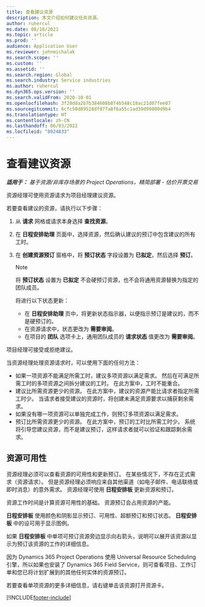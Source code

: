```yaml
---
title: 查看建议资源
description: 本文介绍如何建议任务资源。
author: ruhercul
ms.date: 08/18/2021
ms.topic: article
ms.prod: ''
audience: Application User
ms.reviewer: johnmichalak
ms.search.scope: ''
ms.custom: ''
ms.assetid: ''
ms.search.region: Global
ms.search.industry: Service industries
ms.author: ruhercul
ms.dyn365.ops.version: ''
ms.search.validFrom: 2020-10-01
ms.openlocfilehash: 3f20dda2b7b384608b8f4b548c18ac21d07fee07
ms.sourcegitcommit: 6cfc50d89528df977a8f6a55c1ad39d99800d9b4
ms.translationtype: HT
ms.contentlocale: zh-CN
ms.lasthandoff: 06/03/2022
ms.locfileid: "8924833"
---
```

# <a name="review-proposed-resources"></a>查看建议资源

_**适用于：** 基于资源/非库存场景的 Project Operations，精简部署 - 估价开票交易_

资源经理可使用资源请求为项目经理建议资源。

若要查看建议的资源，请执行以下步骤：

1. 从 **请求** 网格或请求本身选择 **查找资源**。
2. 在 **日程安排助理** 页面中，选择资源，然后确认建议的预订中包含建议的所有工时。
3. 在 **创建资源预订** 窗格中，将 **预订状态** 字段设置为 **已拟定**，然后选择 **预订**。

    > [!NOTE]
    > 将 **预订状态** 设置为 **已拟定** 不会硬预订资源，也不会将通用资源替换为指定的团队成员。

    将进行以下状态更新：

    - 在 **日程安排助理** 页中，将更新状态指示器，以便指示预订是建议的，而不是硬预订的。
    - 在资源请求中，状态更改为 **需要审阅**。
    - 在项目的 **团队** 选项卡上，通用团队成员的 **请求状态** 值更改为 **需要审阅**。

项目经理可接受或拒绝建议。

当资源经理处理资源请求时，可以使用下面的任何方法：

- 如果一项资源不能满足所需工时，建议多项资源以满足需求。 然后在可满足所需工时的多项资源之间拆分建议的工时。 在此方案中，工时不能重合。
- 建议比所需资源更少的资源。 在此方案中，建议的资源产能比请求者指定所需工时少。 当请求者接受建议的资源时，将创建未满足资源要求以捕获剩余需求。
- 如果没有哪一项资源可以单独完成工作，则预订多项资源以满足需求。
- 预订比所需资源更少的资源。 在此方案中，预订的工时比所需工时少。 系统将引导您建议资源，而不是建议预订，这样请求者就可以验证和跟踪剩余需求。

## <a name="resource-availability"></a>资源可用性

资源经理必须可以查看资源的可用性和更新预订。 在某些情况下，不存在正式需求（资源请求）。 但是资源经理必须响应来自其他渠道（如电子邮件、电话联络或即时消息）的意外需求。 资源经理可使用 **日程安排板** 更新资源和预订。

资源工作时间是计算资源可用性的基础。 资源预订会占用资源的产能。

**日程安排板** 使用颜色和阴影显示预订、可用性、超额预订和预订状态。 **日程安排板** 中的设可用于显示图例。

如果 **日程安排板** 中单项可预订资源旁边显示向右箭头，说明可以展开该资源以显示为预订该资源的工作的详细信息。

因为 Dynamics 365 Project Operations 使用 Universal Resource Scheduling 引擎，所以如果也安装了 Dynamics 365 Field Service，则可查看项目、工作订单和您已将计划扩展到的其他任何实体的资源预订。

若要查看单项资源的更多详细信息，请右键单击该资源打开资源卡。



[!INCLUDE[footer-include](../includes/footer-banner.md)]
